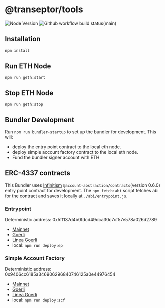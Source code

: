 # @transeptor/tools

![Node Version](https://img.shields.io/badge/node-18.x-green)
![Github workflow build status(main)](https://img.shields.io/github/actions/workflow/status/transeptorlabs/transeptor-bundler/build.yml?branch=main)


## Installation
```bash
npm install
```

## Run ETH Node
`npm run geth:start`

## Stop ETH Node
`npm run geth:stop`

## Bundler Development
Run `npm run bundler-startup` to set up the bundler for development. This will:
- deploy the entry point contract to the local eth node.
- deploy simple account factory contract to the local eth node. 
- Fund the bundler signer account with ETH 

## ERC-4337 contracts
This Bundler uses [Infinitism](https://github.com/eth-infinitism/account-abstraction) `@account-abstraction/contracts`(version 0.6.0) entry point contract for development. The `npm fetch:abi` script fetches abi for the contract and saves it locally at `./abi/entrypoint.js`.

### Entrypoint
Deterministic address: 0x5ff137d4b0fdcd49dca30c7cf57e578a026d2789

- [Mainnet](https://etherscan.io/address/0x5ff137d4b0fdcd49dca30c7cf57e578a026d2789#code)
- [Goerli](https://goerli.etherscan.io/address/0x5ff137d4b0fdcd49dca30c7cf57e578a026d2789#code)
- [Linea Goerli](https://explorer.goerli.linea.build/address/0x5FF137D4b0FDCD49DcA30c7CF57E578a026d2789)
- local: `npm run deploy:ep`

### Simple Account Factory
Deterministic address: 0x9406cc6185a346906296840746125a0e44976454

- [Mainnet](https://etherscan.io/address/0x9406cc6185a346906296840746125a0e44976454#code)
- [Goerli](https://goerli.etherscan.io/address/0x9406cc6185a346906296840746125a0e44976454#code)
- [Linea Goerli](https://explorer.goerli.linea.build/address/0x9406cc6185a346906296840746125a0e44976454)
- local: `npm run deploy:scf`

